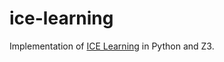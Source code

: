 # ice-learning

Implementation of [ICE Learning](https://madhu.cs.illinois.edu/CAV14ice.pdf) in Python and Z3.
